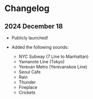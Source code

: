 # Changelog

## 2024 December 18
- Publicly launched!
- Added the following sounds:

    - NYC Subway (7 Line to Manhattan)
    - Yamanote Line (Tokyo)
    - Yerevan Metro (Yerevanskoe Line)
    - Seoul Cafe
    - Rain
    - Thunder
    - Fireplace
    - Crickets